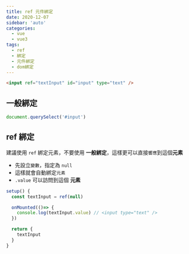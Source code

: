 ```yaml
---
title: ref 元件綁定
date: 2020-12-07
sidebar: 'auto'
categories:
  - vue
  - vue3
tags:
  - ref
  - 綁定
  - 元件綁定
  - dom綁定
---
```


```html
<input ref="textInput" id="input" type="text" />
```

## 一般綁定

```js
document.querySelect('#input')
```

## ref 綁定

建議使用 `ref` 綁定元素，不要使用 **一般綁定**，這樣更可以直接`響應`到這個**元素**

- 先設立`變數`，指定為 `null`
- 這樣就會自動綁定`元素`
- `.value` 可以訪問到這個 **元素**

```js
setup() {
  const textInput = ref(null)

  onMounted(()=> {
    console.log(textInput.value) // <input type="text" />
  })

  return {
    textInput
  }
}
```
